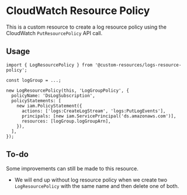 # CloudWatch Resource Policy

This is a custom resource to create a log resource policy using the CloudWatch `PutResourcePolicy` API call.

## Usage

    import { LogResourcePolicy } from '@custom-resources/logs-resource-policy';

    const logGroup = ...;

    new LogResourcePolicy(this, 'LogGroupPolicy', {
      policyName: 'DsLogSubscription',
      policyStatements: [
        new iam.PolicyStatement({
          actions: ['logs:CreateLogStream', 'logs:PutLogEvents'],
          principals: [new iam.ServicePrincipal('ds.amazonaws.com')],
          resources: [logGroup.logGroupArn],
        }),
      ],
    });

## To-do

Some improvements can still be made to this resource.

- We will end up without log resource policy when we create two `LogResourcePolicy` with the same name and then
delete one of both.
